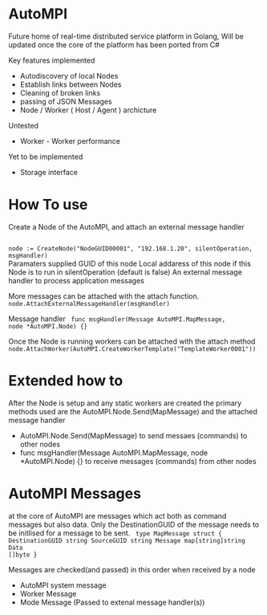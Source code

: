# AutoMPI

Future home of real-time distributed service platform in Golang, Will be updated once the core of the platform has been ported from C#


Key features implemented
* Autodiscovery of local Nodes
* Establish links between Nodes
* Cleaning of broken links
* passing of JSON Messages 
* Node / Worker ( Host / Agent ) archicture 

Untested
* Worker - Worker performance 

Yet to be implemented
* Storage interface 

# How To use #


Create a Node of the AutoMPI, and attach an external message handler

<code>
node := CreateNode("NodeGUID00001", "192.168.1.20", silentOperation, msgHandler)
</code>
Paramaters supplied 
GUID of this node
Local addaress of this node
if this Node is to run in silentOperation (default is false)
An external message handler to process application messages

More messages can be attached with the attach function.
<code>
node.AttachExternalMessageHandler(msgHandler)
</code>

Message handler 
<code>
func msgHandler(Message AutoMPI.MapMessage, node *AutoMPI.Node) {}
</code>

Once the Node is running workers can be attached with the attach method
<code>
node.AttachWorker(AutoMPI.CreateWorkerTemplate("TemplateWorker0001"))
</code>


# Extended how to #

After the Node is setup and any static workers are created the primary methods used are the AutoMPI.Node.Send(MapMessage) and the attached message handler

* AutoMPI.Node.Send(MapMessage) to send messaes (commands) to other nodes
* func msgHandler(Message AutoMPI.MapMessage, node *AutoMPI.Node) {} to receive messages (commands) from other nodes


# AutoMPI Messages #

at the core of AutoMPI are messages which act both as command messages but also data.
Only the DestinationGUID of the message needs to be initlised for a message to be sent. 
<code>
type MapMessage struct {
	DestinationGUID string
	SourceGUID      string
	Message         map[string]string
	Data            []byte
}
</code>

Messages are checked(and passed) in this order when received by a node
* AutoMPI system message
* Worker Message
* Mode Message (Passed to extenal message handler(s))


